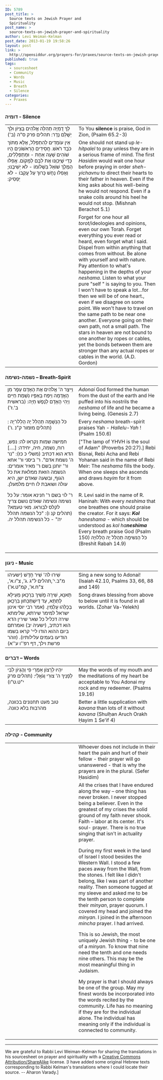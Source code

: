 ```yaml
---
ID: 5789
post_title: >
  Source texts on Jewish Prayer and
  Spirituality
post_name: >
  source-texts-on-jewish-prayer-and-spirituality
author: Levi Weiman-Kelman
post_date: 2013-01-19 19:58:26
layout: post
link: >
  http://opensiddur.org/prayers-for/praxes/source-texts-on-jewish-prayer-and-spirituality/
published: true
tags:
  - sourcesheet
  - Community
  - Words
  - Music
  - Breath
  - Silence
categories:
  - Praxes
---
```

<h3>דומיה - Silence</h3>

<table style="margin-left: auto;margin-right: auto;">
<tbody>
<tr>
<td style="vertical-align:top;" width="46%">
<div class="liturgy"><span lang="he">
לְךָ דֻמִיָּה תְהִלָּה אֱלֹהִים בְּצִיּוֹן וּלְךָ יְשֻׁלַּם נֶדֶר: תהלים פרק ס"ה (ב')‏
</span></div></td>
 
<td style="vertical-align:top;" width="53%"><div class="english">
To You <strong>silence</strong> is praise, God in Zion, (Psalm 65.2-3)
	</div></td></tr>
<tr><td style="vertical-align:top;" width="46%"><div class="liturgy"><span lang="he">
אֵין עוֹמְדִים לְהִתְפַּלֵּל, אֶלָּא מִתּוֹךְ כֹּבֶד רֹאשׁ.‏
חֲסִידִים הָרִאשׁוֹנִים הָיוּ שׁוֹהִים שָׁעָה אַחַת - וּמִתְפַּלְלִים, כְּדֵי שֶׁיְּכַוְּנוּ אֶת לִבָּם לַמָּקוֹם.‏
אֲפִלּוּ הַמֶּלֶךְ שׁוֹאֵל בִּשְׁלוֹמוֹ - לֹא יְשִׁיבֶנּוּ;‏
וַאֲפִלּוּ נָחָשׁ כָּרוּךְ עַל עֲקֵבוֹ - לֹא יַפְסִיק:‏
</span></div></td>
 
<td style="vertical-align:top;" width="53%"><div class="english">
One should not stand up <em>le-hitpalel</em> to pray unless they are in a serious frame of mind. The first <em>Hasidim</em> would wait one hour before praying in order <em>sheh-yichavnu</em> to direct their hearts to their father in heaven. Even if the king asks about his well-being he would not respond. Even if a snake coils around his heel he would not stop. (Mishnah Berachot 5.1)
	</div></td></tr>
<tr><td style="vertical-align:top;" width="46%"><div class="liturgy"><span lang="he">

</span></div></td>
 
<td style="vertical-align:top;" width="53%"><div class="english">
Forget for one hour all <em>torot</em>/ideologies and opinions, even our own Torah. Forget everything you ever read or heard, even forget what I said. Dispel from within anything that comes from without. Be alone with yourself and with nature. Pay attention to what's happening in the depths of your <em>neshama</em>. Listen to what your pure "self " is saying to you. Then I won't have to speak a lot…for then we will be of one heart., even if we disagree on some point. We won't have to travel on the same path to be near one another. Everyone going on their own path, not a small path. The stars in heaven are not bound to one another by ropes or cables, yet the bonds between them are stronger than any actual ropes or cables in the world. (A.D. Gordon)
	</div></td></tr>
</tbody>
</tbody></tbody></tbody></table>

<h3>נשמה-נשימה – Breath-Spirit</h3>

<table style="margin-left: auto;margin-right: auto;">
<tbody>
<tr>
<td style="vertical-align:top;" width="46%">
<div class="liturgy"><span lang="he">
וַיִּיצֶר ה' אֱלֹהִים אֶת הָאָדָם עָפָר מִן הָאֲדָמָה
וַיִּפַּח בְּאַפָּיו נִשְׁמַת חַיִּים וַיְהִי הָאָדָם לְנֶפֶשׁ חַיָּה: (בראשית ב'.ז'‏)‏
</span></div></td>
 
<td style="vertical-align:top;" width="53%"><div class="english">
<em>Adonai</em> God formed the human from the dust of the earth and He puffed into his nostrils the <em>neshama</em> of life and he became a living being. (Genesis 2.7)
	</div></td></tr>
<tr><td style="vertical-align:top;" width="46%"><div class="liturgy"><span lang="he">
כֹּל הַנְּשָׁמָה תְּהַלֵּל יָהּ הַלְלוּ־יָהּ : (תהלים מזמור ק"נ .ו')‏
</span></div></td>
 
<td style="vertical-align:top;" width="53%"><div class="english">
Every <em>neshama</em> breath-spirit praises Yah - <em>Hallelu-Yah</em> ! (Psalm 150.6)
	</div></td></tr>
<tr><td style="vertical-align:top;" width="46%"><div class="liturgy"><span lang="he">
חמישה שמות נקראו לה: נפש, רוח, נשמה, חיה, יחידה: [....] הדא הוא דכתיב (משלי כ כז): "נר ה' נשמת אדם". ר' ביסני ור' אחא ור' יוחנן בשם ר' מאיר אומרים: הנשמה הזאת ממלאת את כל הגוף, ובשעה שאדם ישן, היא עולה ושואבת לו חיים מלמעלן.‏

ר' לוי בשם ר' חנינא אומר: על כל נשימה ונשימה שאדם נושם צריך לקלס לבוראו. מאי טעמא? (תהלים קנ ו): "כל הנשמה תהלל יה" - כל הנשימה תהלל יה.‏
</span></div></td>
 
<td style="vertical-align:top;" width="53%"><div class="english">
["The lamp of YHVH is the soul of Adam" (Proverbs 20:27).] Rebi Bisnai, Rebi Acha and Rebi Yohanan said in the name of Rebi Meir: The <em>neshama</em> fills the body. When one sleeps she ascends and draws <em>hayim</em> for it from above. 

R. Levi said in the name of R. Haninah: With every <em>neshima</em> that one breathes one should praise the creator. For it says: <em><strong>Kol</strong> haneshama</em> - which should be understood as <em>kol ha<strong>neshima</strong></em> Every breath praise God (Psalm 150)<span lang="he" class="liturgy"> כֹּל הַנשימָה תְּהַלֵּל יָהּ הַלְלוּיָהּ</span> (Breshit Rabah 14.9)
	</div></td></tr>
</tbody>
</tbody></tbody></tbody></table>


<h3>ניגון - Music</h3>

<table style="margin-left: auto;margin-right: auto;">
<tbody>
<tr>
<td style="vertical-align:top;" width="46%">
<div class="liturgy"><span lang="he">
שִׁירוּ לה' שִׁיר חָדָשׁ (ישעיהו מ"ב.י',תהלים ל"ג .ג', צ"ו.א', צ"ח.א', קמ"ט.א')‏
</span></div></td>
 
<td style="vertical-align:top;" width="53%"><div class="english">
Sing a new song to Adonai! (Isaiah 42.10, Psalms 33, 66, 88 and 149)
	</div></td></tr>
<tr><td style="vertical-align:top;" width="46%"><div class="liturgy"><span lang="he">
תָּאנָא, שִׁירָה מָשִׁיךְ בִּרְכָאן מֵעֵילָּא לְתַתָּא, עַד דְּיִשְׁתַּכְּחוּן בִּרְכָאן בְּכֻלְּהוּ עָלְמִין. (אמר רבי יוסי אינון ישראל למימר שירתא, שלימתא שירה דכליל כל שאר שירין הדא הוא דכתיב, (ישעיה יב) ואמרתם ביום ההוא הודו ליי' קראו בשמו הודיעו בעמים עלילותיו).‏ (זוהר פרשת וילך, דף רפ''ו ע''א)‏
</span></div></td>
 
<td style="vertical-align:top;" width="53%"><div class="english">
Song draws blessing from above to below until it is found in all worlds. (Zohar Va-Yelekh)
	</div></td></tr>
</tbody>
</tbody></tbody></tbody></table>

<h3>דברים – Words</h3>

<table style="margin-left: auto;margin-right: auto;">
<tbody>
<tr>
<td style="vertical-align:top;" width="46%">
<div class="liturgy"><span lang="he">
יִהְיוּ לְרָצוֹן אִמְרֵי פִי וְהֶגְיוֹן לִבִּי לְפָנֶיךָ ה' צוּרִי וְגֹאֲלִי: (תהלים פרק י"ט.ט"ו)‏
</span></div></td>
 
<td style="vertical-align:top;" width="53%"><div class="english">
May the words of my mouth and the meditations of my heart be acceptable to You Adonai my rock and my redeemer. (Psalms 19.16)
	</div></td></tr>
<tr><td style="vertical-align:top;" width="46%"><div class="liturgy"><span lang="he">
טוב מעט תחנונים בכוונה, מהרבות בלא כוונה.‏
</span></div></td>
 
<td style="vertical-align:top;" width="53%"><div class="english">
Better a little supplication with <em>kavana</em> than lots of it without <em>kavana</em> (Shulḥan Aruch Orakh Ḥayim 1 Se'if 4)
	</div></td></tr>
</tbody>
</tbody></tbody></tbody></table>

<h3>קהילה - Community</h3>

<table style="margin-left: auto;margin-right: auto;">
<tbody>
<tr>
<td style="vertical-align:top;" width="46%">
<div class="liturgy"><span lang="he">

</span></div></td>
 
<td style="vertical-align:top;" width="53%"><div class="english">
Whoever does not include in their heart the pain and hurt of their fellow - their prayer will go unanswered - that is why the prayers are in the plural. (Sefer Ḥasidim)
	</div></td></tr>
<tr><td style="vertical-align:top;" width="46%"><div class="liturgy"><span lang="he">

</span></div></td>
 
<td style="vertical-align:top;" width="53%"><div class="english">
All the crises that I have endured along the way – one thing has never broken. I never stopped being a believer. Even in the greatest of my crises the solid ground of my faith never shook. Faith – labor at its center. It's soul- prayer. There is no true singing that isn't in actuality prayer.

During my first week in the land of Israel I stood besides the Western Wall. I stood a few paces away from the Wall, from the stones. I felt like I didn't belong, like I was part of another reality. Then someone tugged at my sleeve and asked me to be the tenth person to complete their <em>minyan</em>, prayer quorum. I covered my head and joined the <em>minyan</em>. I joined in the afternoon <em>mincha</em> prayer. I had arrived.

This is so Jewish, the most uniquely Jewish thing - to be one of a <em>minyan</em>. To know that nine need the tenth and one needs nine others. This may be the most meaningful thing in Judaism.

My prayer is that I should always be one of the group. May my finest words be incorporated into the words recited by the community. Life has no meaning if they are for the individual alone. The individual has meaning only if the individual is connected to community.
	</div></td></tr>
</tbody>
</tbody></tbody></tbody></table>

<hr />
We are grateful to Rabbi Levi Weiman-Kelman for sharing the translations in his sourcesheet on prayer and spirituality with a <a  href="http://creativecommons.org/licenses/by-sa/3.0/">Creative Commons Attribution/ShareAlike</a> license. [I have added some original Hebrew texts corresponding to Rabbi Kelman's translations where I could locate their source. -- Aharon Varady.]